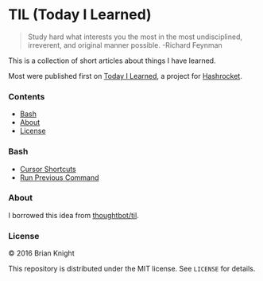 # TIL (Today I Learned)

>Study hard what interests you the most in the most undisciplined, irreverent, and original manner possible. -Richard Feynman

This is a collection of short articles about things I have learned.

Most were published first on [Today I Learned](http://til.hashrocket.com), a project for [Hashrocket](http://hashrocket.com).

### Contents

- [Bash](#bash)
- [About](#about)
- [License](#license)

### Bash

- [Cursor Shortcuts](bash/cursor-shortcuts.md)
- [Run Previous Command](bash/run-previous-command.md)

### About

I borrowed this idea from [thoughtbot/til](https://github.com/thoughtbot/til).

### License

&copy; 2016 Brian Knight

This repository is distributed under the MIT license. See `LICENSE` for
details.